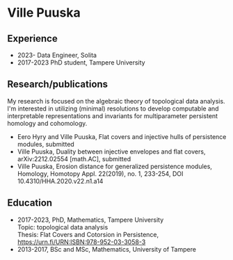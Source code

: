 # Ville Puuska

## Experience
- 2023- Data Engineer, Solita
- 2017-2023 PhD student, Tampere University

## Research/publications
My research is focused on the algebraic theory of topological data analysis. I'm interested in utilizing (minimal) resolutions to develop computable and interpretable representations and invariants for multiparameter persistent homology and cohomology.
- Eero Hyry and Ville Puuska, Flat covers and injective hulls of persistence modules, submitted
- Ville Puuska, Duality between injective envelopes and flat covers, arXiv:2212.02554 [math.AC], submitted
- Ville Puuska, Erosion distance for generalized persistence modules, Homology, Homotopy Appl. 22(2019), no. 1, 233-254, DOI 10.4310/HHA.2020.v22.n1.a14

## Education
- 2017-2023, PhD, Mathematics, Tampere University  
Topic: topological data analysis  
Thesis: Flat Covers and Cotorsion in Persistence, https://urn.fi/URN:ISBN:978-952-03-3058-3
- 2013-2017, BSc and MSc, Mathematics, University of Tampere
